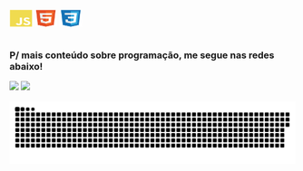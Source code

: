 <div style="display: inline_block"><br>
  <img align="center" alt="Js" height="30" width="40" src="https://raw.githubusercontent.com/devicons/devicon/master/icons/javascript/javascript-plain.svg">
  <img align="center" alt="HTML" height="30" width="40" src="https://raw.githubusercontent.com/devicons/devicon/master/icons/html5/html5-original.svg">
  <img align="center" alt="CSS" height="30" width="40" src="https://raw.githubusercontent.com/devicons/devicon/master/icons/css3/css3-original.svg">
</div>
 
 <br>
 
  ### P/ mais conteúdo sobre programação, me segue nas redes abaixo!
 
<div> 
  <a href="https://www.instagram.com/clara.campos.sz/" target="_blank"><img src="https://img.shields.io/badge/-Instagram-%23E4405F?style=for-the-badge&logo=instagram&logoColor=white" target="_blank"></a>
  <a href="https://www.linkedin.com/in/clara-campos-figuer%C3%AAdo-soares-420984255/" target="_blank"><img src="https://img.shields.io/badge/-LinkedIn-%230077B5?style=for-the-badge&logo=linkedin&logoColor=white" target="_blank"></a> 
</div>
<br>
<picture>
  <source media="(prefers-color-scheme: dark)" srcset="https://raw.githubusercontent.com/ClaraCFS/ClaraCFS/output/github-contribution-grid-snake-dark.svg">
  <source media="(prefers-color-scheme: light)" srcset="https://raw.githubusercontent.com/ClaraCFS/ClaraCFS/output/github-contribution-grid-snake.svg">
  <img alt="github contribution grid snake animation" src="https://raw.githubusercontent.com/ClaraCFS/ClaraCFS/output/github-contribution-grid-snake.svg">
</picture>
<br><br>
